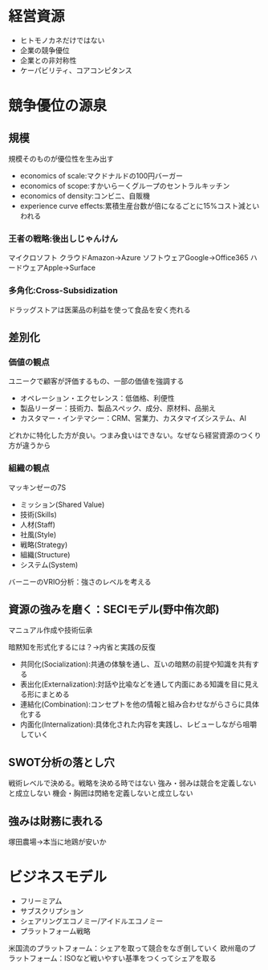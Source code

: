 # 経営資源
- ヒトモノカネだけではない
- 企業の競争優位
- 企業との非対称性
- ケーパビリティ、コアコンピタンス

# 競争優位の源泉
## 規模
規模そのものが優位性を生み出す
- economics of scale:マクドナルドの100円バーガー
- economics of scope:すかいらーくグループのセントラルキッチン
- economics of density:コンビニ、自販機
- experience curve effects:累積生産台数が倍になるごとに15%コスト減といわれる

### 王者の戦略:後出しじゃんけん
マイクロソフト
クラウドAmazon→Azure
ソフトウェアGoogle→Office365
ハードウェアApple→Surface

### 多角化:Cross-Subsidization
ドラッグストアは医薬品の利益を使って食品を安く売れる

## 差別化
### 価値の観点
ユニークで顧客が評価するもの、一部の価値を強調する
- オペレーション・エクセレンス：低価格、利便性
- 製品リーダー：技術力、製品スペック、成分、原材料、品揃え
- カスタマー・インテマシー：CRM、営業力、カスタマイズシステム、AI

どれかに特化した方が良い。つまみ食いはできない。なぜなら経営資源のつくり方が違うから

### 組織の観点
マッキンゼーの7S
- ミッション(Shared Value)
- 技術(Skills)
- 人材(Staff)
- 社風(Style)
- 戦略(Strategy)
- 組織(Structure)
- システム(System)

バーニーのVRIO分析：強さのレベルを考える

## 資源の強みを磨く：SECIモデル(野中侑次郎)
マニュアル作成や技術伝承

暗黙知を形式化するには？→内省と実践の反復
- 共同化(Socialization):共通の体験を通し、互いの暗黙の前提や知識を共有する
- 表出化(Externalization):対話や比喩などを通して内面にある知識を目に見える形にまとめる
- 連結化(Combination):コンセプトを他の情報と組み合わせながらさらに具体化する
- 内面化(Internalization):具体化された内容を実践し、レビューしながら咀嚼していく

## SWOT分析の落とし穴
戦術レベルで決める。戦略を決める時ではない
強み・弱みは競合を定義しないと成立しない
機会・胸囲は閃絡を定義しないと成立しない

## 強みは財務に表れる
塚田農場→本当に地鶏が安いか

# ビジネスモデル
- フリーミアム
- サブスクリプション
- シェアリングエコノミー/アイドルエコノミー
- プラットフォーム戦略

米国流のプラットフォーム：シェアを取って競合をなぎ倒していく
欧州竜のプラットフォーム：ISOなど戦いやすい基準をつくってシェアを取る
